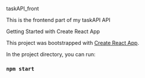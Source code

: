 taskAPI_front

This is the frontend part of my taskAPI API

Getting Started with Create React App

This project was bootstrapped with [Create React App](https://github.com/facebook/create-react-app).


In the project directory, you can run:

### `npm start`
